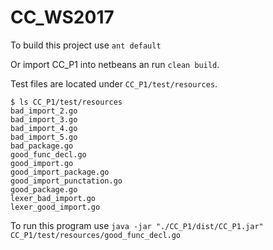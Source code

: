 # CC_WS2017


To build this project use `ant default`

Or import CC_P1 into netbeans an run `clean build`.

Test files are located under `CC_P1/test/resources`.
```
$ ls CC_P1/test/resources
bad_import_2.go
bad_import_3.go
bad_import_4.go
bad_import_5.go
bad_package.go
good_func_decl.go
good_import.go
good_import_package.go
good_import_punctation.go
good_package.go
lexer_bad_import.go
lexer_good_import.go
```

To run this program use `java -jar "./CC_P1/dist/CC_P1.jar" CC_P1/test/resources/good_func_decl.go`
